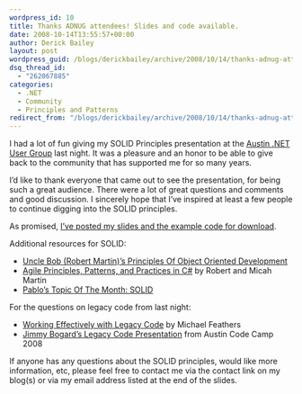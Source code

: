 ```yaml
---
wordpress_id: 10
title: Thanks ADNUG attendees! Slides and code available.
date: 2008-10-14T13:55:57+00:00
author: Derick Bailey
layout: post
wordpress_guid: /blogs/derickbailey/archive/2008/10/14/thanks-adnug-attendees-slides-and-code-available.aspx
dsq_thread_id:
  - "262067885"
categories:
  - .NET
  - Community
  - Principles and Patterns
redirect_from: "/blogs/derickbailey/archive/2008/10/14/thanks-adnug-attendees-slides-and-code-available.aspx/"
---
```

I had a lot of fun giving my SOLID Principles presentation at the <a href="http://adnug.org" target="_blank">Austin .NET User Group</a> last night. It was a pleasure and an honor to be able to give back to the community that has supported me for so many years. 

I&#8217;d like to thank everyone that came out to see the presentation, for being such a great audience. There were a lot of great questions and comments and good discussion. I sincerely hope that I&#8217;ve inspired at least a few people to continue digging into the SOLID principles. 

As promised, <a href="http://www.lostechies.com/files/folders/derickbailey/default.aspx" target="_blank">I&#8217;ve posted my slides and the example code for download</a>.

Additional resources for SOLID:

  * <a href="http://butunclebob.com/ArticleS.UncleBob.PrinciplesOfOod" target="_blank">Uncle Bob (Robert Martin)&#8217;s Principles Of Object Oriented Development</a>
  * <a href="http://www.amazon.com/Principles-Patterns-Practices-Robert-Martin/dp/0131857258/" target="_blank">Agile Principles, Patterns, and Practices in C#</a> by Robert and Micah Martin
  * <a href="http://www.lostechies.com/blogs/chad_myers/archive/2008/03/07/pablo-s-topic-of-the-month-march-solid-principles.aspx" target="_blank">Pablo&#8217;s Topic Of The Month: SOLID</a>

For the questions on legacy code from last night:

  * <a href="http://www.amazon.com/Working-Effectively-Legacy-Robert-Martin/dp/0131177052/" target="_blank">Working Effectively with Legacy Code</a> by Michael Feathers
  * <a href="http://www.lostechies.com/blogs/jimmy_bogard/archive/2008/05/27/austin-code-camp-material-posted.aspx" target="_blank">Jimmy Bogard&#8217;s Legacy Code Presentation</a> from Austin Code Camp 2008

If anyone has any questions about the SOLID principles, would like more information, etc, please feel free to contact me via the contact link on my blog(s) or via my email address listed at the end of the slides.